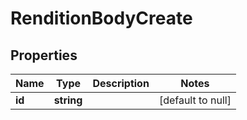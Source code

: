 # RenditionBodyCreate

## Properties
Name | Type | Description | Notes
------------ | ------------- | ------------- | -------------
**id** | **string** |  | [default to null]


